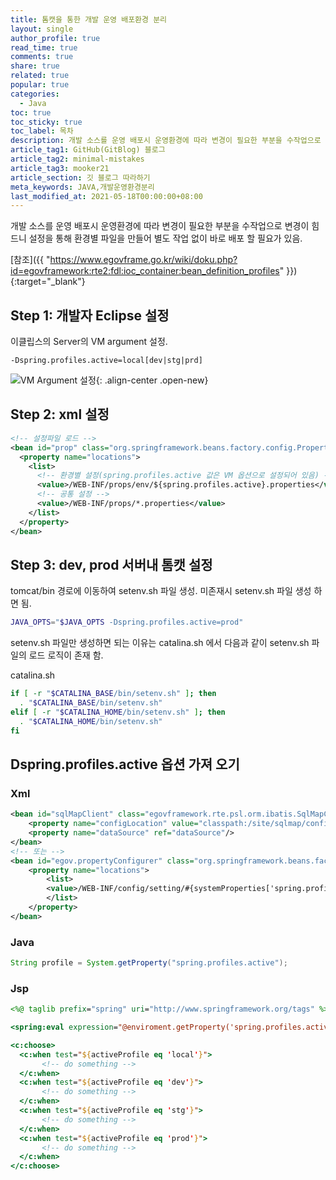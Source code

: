 ```yaml
---
title: 톰캣을 통한 개발 운영 배포환경 분리
layout: single
author_profile: true
read_time: true
comments: true
share: true
related: true
popular: true
categories:
  - Java
toc: true
toc_sticky: true
toc_label: 목차
description: 개발 소스를 운영 배포시 운영환경에 따라 변경이 필요한 부분을 수작업으로 변경이 힘드니 설정을 통해 환경별 파일을 만들어 별도 작업 없이 바로 배포 할 필요가 있음
article_tag1: GitHub(GitBlog) 블로그
article_tag2: minimal-mistakes
article_tag3: mooker21
article_section: 깃 블로그 따라하기
meta_keywords: JAVA,개발운영환경분리
last_modified_at: 2021-05-18T00:00:00+08:00
---
```


개발 소스를 운영 배포시 운영환경에 따라 변경이 필요한 부분을 수작업으로 변경이 힘드니 설정을 통해 환경별 파일을 만들어 별도 작업 없이 바로 배포 할 필요가 있음.

[참조]({{ "https://www.egovframe.go.kr/wiki/doku.php?id=egovframework:rte2:fdl:ioc_container:bean_definition_profiles" }}){:target="\_blank"}

## Step 1: 개발자 Eclipse 설정

이클립스의 Server의 VM argument 설정.

```
-Dspring.profiles.active=local[dev|stg|prd]
```

![VM Argument 설정](https://user-images.githubusercontent.com/83876951/119008811-74909a00-b9cd-11eb-9a6b-3d9114ef5b2f.png){: .align-center .open-new}

## Step 2: xml 설정

```xml
<!-- 설정파일 로드 -->
<bean id="prop" class="org.springframework.beans.factory.config.PropertiesFactoryBean">
  <property name="locations">
    <list>
      <!-- 환경별 설정(spring.profiles.active 값은 VM 옵션으로 설정되어 있음) -->
      <value>/WEB-INF/props/env/${spring.profiles.active}.properties</value>
      <!-- 공통 설정 -->
      <value>/WEB-INF/props/*.properties</value>
    </list>
  </property>
</bean>
```

## Step 3: dev, prod 서버내 톰캣 설정

tomcat/bin 경로에 이동하여 setenv.sh 파일 생성. 미존재시 setenv.sh 파일 생성 하면 됨.

```bash
JAVA_OPTS="$JAVA_OPTS -Dspring.profiles.active=prod"
```

setenv.sh 파일만 생성하면 되는 이유는 catalina.sh 에서 다음과 같이 setenv.sh 파일의 로드 로직이 존재 함.

catalina.sh

```bash
if [ -r "$CATALINA_BASE/bin/setenv.sh" ]; then
  . "$CATALINA_BASE/bin/setenv.sh"
elif [ -r "$CATALINA_HOME/bin/setenv.sh" ]; then
  . "$CATALINA_HOME/bin/setenv.sh"
fi
```

## Dspring.profiles.active 옵션 가져 오기

### Xml

```xml
<bean id="sqlMapClient" class="egovframework.rte.psl.orm.ibatis.SqlMapClientFactoryBean">
	<property name="configLocation" value="classpath:/site/sqlmap/config-${spring.profiles.active}/sql-mapper-config.xml"/>
	<property name="dataSource" ref="dataSource"/>
</bean>
<!-- 또는 -->
<bean id="egov.propertyConfigurer" class="org.springframework.beans.factory.config.PropertyPlaceholderConfigurer">
	<property name="locations">
		<list>
		<value>/WEB-INF/config/setting/#{systemProperties['spring.profiles.active']}_set.config</value>
		</list>
	</property>
</bean>
```

### Java

```java
String profile = System.getProperty("spring.profiles.active");
```

### Jsp

```jsp
<%@ taglib prefix="spring" uri="http://www.springframework.org/tags" %>

<spring:eval expression="@enviroment.getProperty('spring.profiles.active')" var="activeProfile" />

<c:choose>
  <c:when test="${activeProfile eq 'local'}">
       <!-- do something -->
  </c:when>  
  <c:when test="${activeProfile eq 'dev'}">
       <!-- do something -->
  </c:when>
  <c:when test="${activeProfile eq 'stg'}">
       <!-- do something -->
  </c:when>
  <c:when test="${activeProfile eq 'prod'}">
       <!-- do something -->
  </c:when> 
</c:choose>
```
